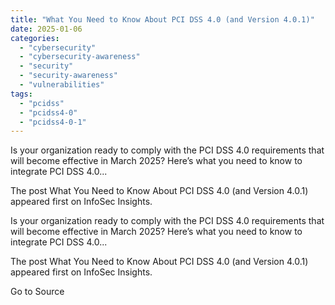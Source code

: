 ```yaml
---
title: "What You Need to Know About PCI DSS 4.0 (and Version 4.0.1)"
date: 2025-01-06
categories: 
  - "cybersecurity"
  - "cybersecurity-awareness"
  - "security"
  - "security-awareness"
  - "vulnerabilities"
tags: 
  - "pcidss"
  - "pcidss4-0"
  - "pcidss4-0-1"
---
```


Is your organization ready to comply with the PCI DSS 4.0 requirements that will become effective in March 2025? Here’s what you need to know to integrate PCI DSS 4.0...

The post What You Need to Know About PCI DSS 4.0 (and Version 4.0.1) appeared first on InfoSec Insights.

Is your organization ready to comply with the PCI DSS 4.0 requirements that will become effective in March 2025? Here’s what you need to know to integrate PCI DSS 4.0...

The post What You Need to Know About PCI DSS 4.0 (and Version 4.0.1) appeared first on InfoSec Insights.

Go to Source

